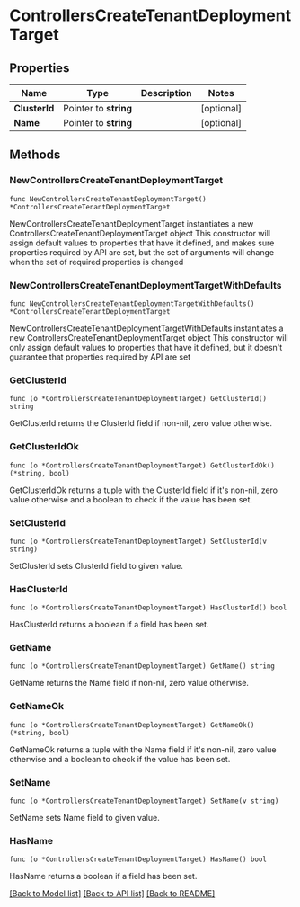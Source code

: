 # ControllersCreateTenantDeploymentTarget

## Properties

Name | Type | Description | Notes
------------ | ------------- | ------------- | -------------
**ClusterId** | Pointer to **string** |  | [optional] 
**Name** | Pointer to **string** |  | [optional] 

## Methods

### NewControllersCreateTenantDeploymentTarget

`func NewControllersCreateTenantDeploymentTarget() *ControllersCreateTenantDeploymentTarget`

NewControllersCreateTenantDeploymentTarget instantiates a new ControllersCreateTenantDeploymentTarget object
This constructor will assign default values to properties that have it defined,
and makes sure properties required by API are set, but the set of arguments
will change when the set of required properties is changed

### NewControllersCreateTenantDeploymentTargetWithDefaults

`func NewControllersCreateTenantDeploymentTargetWithDefaults() *ControllersCreateTenantDeploymentTarget`

NewControllersCreateTenantDeploymentTargetWithDefaults instantiates a new ControllersCreateTenantDeploymentTarget object
This constructor will only assign default values to properties that have it defined,
but it doesn't guarantee that properties required by API are set

### GetClusterId

`func (o *ControllersCreateTenantDeploymentTarget) GetClusterId() string`

GetClusterId returns the ClusterId field if non-nil, zero value otherwise.

### GetClusterIdOk

`func (o *ControllersCreateTenantDeploymentTarget) GetClusterIdOk() (*string, bool)`

GetClusterIdOk returns a tuple with the ClusterId field if it's non-nil, zero value otherwise
and a boolean to check if the value has been set.

### SetClusterId

`func (o *ControllersCreateTenantDeploymentTarget) SetClusterId(v string)`

SetClusterId sets ClusterId field to given value.

### HasClusterId

`func (o *ControllersCreateTenantDeploymentTarget) HasClusterId() bool`

HasClusterId returns a boolean if a field has been set.

### GetName

`func (o *ControllersCreateTenantDeploymentTarget) GetName() string`

GetName returns the Name field if non-nil, zero value otherwise.

### GetNameOk

`func (o *ControllersCreateTenantDeploymentTarget) GetNameOk() (*string, bool)`

GetNameOk returns a tuple with the Name field if it's non-nil, zero value otherwise
and a boolean to check if the value has been set.

### SetName

`func (o *ControllersCreateTenantDeploymentTarget) SetName(v string)`

SetName sets Name field to given value.

### HasName

`func (o *ControllersCreateTenantDeploymentTarget) HasName() bool`

HasName returns a boolean if a field has been set.


[[Back to Model list]](../README.md#documentation-for-models) [[Back to API list]](../README.md#documentation-for-api-endpoints) [[Back to README]](../README.md)


